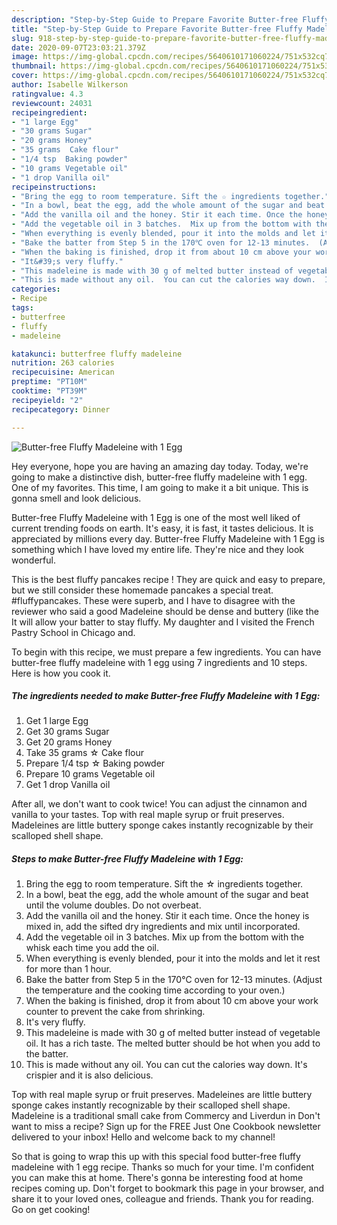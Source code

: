 ```yaml
---
description: "Step-by-Step Guide to Prepare Favorite Butter-free Fluffy Madeleine with 1 Egg"
title: "Step-by-Step Guide to Prepare Favorite Butter-free Fluffy Madeleine with 1 Egg"
slug: 918-step-by-step-guide-to-prepare-favorite-butter-free-fluffy-madeleine-with-1-egg
date: 2020-09-07T23:03:21.379Z
image: https://img-global.cpcdn.com/recipes/5640610171060224/751x532cq70/butter-free-fluffy-madeleine-with-1-egg-recipe-main-photo.jpg
thumbnail: https://img-global.cpcdn.com/recipes/5640610171060224/751x532cq70/butter-free-fluffy-madeleine-with-1-egg-recipe-main-photo.jpg
cover: https://img-global.cpcdn.com/recipes/5640610171060224/751x532cq70/butter-free-fluffy-madeleine-with-1-egg-recipe-main-photo.jpg
author: Isabelle Wilkerson
ratingvalue: 4.3
reviewcount: 24031
recipeingredient:
- "1 large Egg"
- "30 grams Sugar"
- "20 grams Honey"
- "35 grams  Cake flour"
- "1/4 tsp  Baking powder"
- "10 grams Vegetable oil"
- "1 drop Vanilla oil"
recipeinstructions:
- "Bring the egg to room temperature. Sift the ☆ ingredients together."
- "In a bowl, beat the egg, add the whole amount of the sugar and beat until the volume doubles. Do not overbeat."
- "Add the vanilla oil and the honey. Stir it each time. Once the honey is mixed in, add the sifted dry ingredients and mix until incorporated."
- "Add the vegetable oil in 3 batches.  Mix up from the bottom with the whisk each time you add the oil."
- "When everything is evenly blended, pour it into the molds and let it rest for more than 1 hour."
- "Bake the batter from Step 5 in the 170℃ oven for 12-13 minutes.  (Adjust the temperature and the cooking time according to your oven.)"
- "When the baking is finished, drop it from about 10 cm above your work counter to prevent the cake from shrinking."
- "It&#39;s very fluffy."
- "This madeleine is made with 30 g of melted butter instead of vegetable oil. It has a rich taste. The melted butter should be hot when you add to the batter."
- "This is made without any oil.  You can cut the calories way down.  It&#39;s crispier and it is also delicious."
categories:
- Recipe
tags:
- butterfree
- fluffy
- madeleine

katakunci: butterfree fluffy madeleine 
nutrition: 263 calories
recipecuisine: American
preptime: "PT10M"
cooktime: "PT39M"
recipeyield: "2"
recipecategory: Dinner

---
```



![Butter-free Fluffy Madeleine with 1 Egg](https://img-global.cpcdn.com/recipes/5640610171060224/751x532cq70/butter-free-fluffy-madeleine-with-1-egg-recipe-main-photo.jpg)

Hey everyone, hope you are having an amazing day today. Today, we're going to make a distinctive dish, butter-free fluffy madeleine with 1 egg. One of my favorites. This time, I am going to make it a bit unique. This is gonna smell and look delicious.

Butter-free Fluffy Madeleine with 1 Egg is one of the most well liked of current trending foods on earth. It's easy, it is fast, it tastes delicious. It is appreciated by millions every day. Butter-free Fluffy Madeleine with 1 Egg is something which I have loved my entire life. They're nice and they look wonderful.

This is the best fluffy pancakes recipe ! They are quick and easy to prepare, but we still consider these homemade pancakes a special treat. #fluffypancakes. These were superb, and I have to disagree with the reviewer who said a good Madeleine should be dense and buttery (like the It will allow your batter to stay fluffy. My daughter and I visited the French Pastry School in Chicago and.


To begin with this recipe, we must prepare a few ingredients. You can have butter-free fluffy madeleine with 1 egg using 7 ingredients and 10 steps. Here is how you cook it.

<!--inarticleads1-->

##### The ingredients needed to make Butter-free Fluffy Madeleine with 1 Egg:

1. Get 1 large Egg
1. Get 30 grams Sugar
1. Get 20 grams Honey
1. Take 35 grams ☆ Cake flour
1. Prepare 1/4 tsp ☆ Baking powder
1. Prepare 10 grams Vegetable oil
1. Get 1 drop Vanilla oil


After all, we don&#39;t want to cook twice! You can adjust the cinnamon and vanilla to your tastes. Top with real maple syrup or fruit preserves. Madeleines are little buttery sponge cakes instantly recognizable by their scalloped shell shape. 

<!--inarticleads2-->

##### Steps to make Butter-free Fluffy Madeleine with 1 Egg:

1. Bring the egg to room temperature. Sift the ☆ ingredients together.
1. In a bowl, beat the egg, add the whole amount of the sugar and beat until the volume doubles. Do not overbeat.
1. Add the vanilla oil and the honey. Stir it each time. Once the honey is mixed in, add the sifted dry ingredients and mix until incorporated.
1. Add the vegetable oil in 3 batches.  Mix up from the bottom with the whisk each time you add the oil.
1. When everything is evenly blended, pour it into the molds and let it rest for more than 1 hour.
1. Bake the batter from Step 5 in the 170℃ oven for 12-13 minutes.  (Adjust the temperature and the cooking time according to your oven.)
1. When the baking is finished, drop it from about 10 cm above your work counter to prevent the cake from shrinking.
1. It&#39;s very fluffy.
1. This madeleine is made with 30 g of melted butter instead of vegetable oil. It has a rich taste. The melted butter should be hot when you add to the batter.
1. This is made without any oil.  You can cut the calories way down.  It&#39;s crispier and it is also delicious.


Top with real maple syrup or fruit preserves. Madeleines are little buttery sponge cakes instantly recognizable by their scalloped shell shape. Madeleine is a traditional small cake from Commercy and Liverdun in Don&#39;t want to miss a recipe? Sign up for the FREE Just One Cookbook newsletter delivered to your inbox! Hello and welcome back to my channel! 

So that is going to wrap this up with this special food butter-free fluffy madeleine with 1 egg recipe. Thanks so much for your time. I'm confident you can make this at home. There's gonna be interesting food at home recipes coming up. Don't forget to bookmark this page in your browser, and share it to your loved ones, colleague and friends. Thank you for reading. Go on get cooking!
